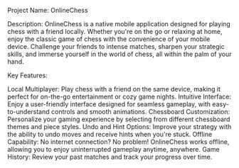 
Project Name: OnlineChess

Description:
OnlineChess is a native mobile application designed for playing chess with a friend locally. Whether you're on the go or relaxing at home, enjoy the classic game of chess with the convenience of your mobile device. Challenge your friends to intense matches, sharpen your strategic skills, and immerse yourself in the world of chess, all within the palm of your hand.

Key Features:

Local Multiplayer: Play chess with a friend on the same device, making it perfect for on-the-go entertainment or cozy game nights.
Intuitive Interface: Enjoy a user-friendly interface designed for seamless gameplay, with easy-to-understand controls and smooth animations.
Chessboard Customization: Personalize your gaming experience by selecting from different chessboard themes and piece styles.
Undo and Hint Options: Improve your strategy with the ability to undo moves and receive hints when you're stuck.
Offline Capability: No internet connection? No problem! OnlineChess works offline, allowing you to enjoy uninterrupted gameplay anytime, anywhere.
Game History: Review your past matches and track your progress over time.

